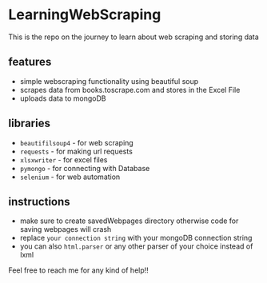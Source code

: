 # LearningWebScraping
This is the repo on the journey to learn about web scraping and storing data

## features
- simple webscraping functionality using beautiful soup
- scrapes data from books.toscrape.com and stores in the Excel File 
- uploads data to mongoDB

## libraries
- ```beautifilsoup4``` - for web scraping
- ```requests``` - for making url requests
- ```xlsxwriter``` - for excel files
- ```pymongo``` - for connecting with Database
- ```selenium``` - for web automation

## instructions
- make sure to create savedWebpages directory otherwise code for saving webpages will crash
- replace ```your connection string``` with your mongoDB connection string
- you can also ```html.parser``` or any other parser of your choice instead of lxml

Feel free to reach me for any kind of help!!
